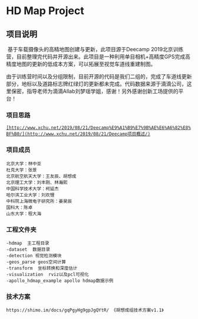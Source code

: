 # HD Map Project 

## 项目说明

​		基于车载摄像头的高精地图创建与更新，此项目源于Deecamp 2019北京训练营，目前整理完代码并开源出来。此项目是一种利用单目相机+高精度GPS完成高精度地图的更新的低成本方案，可以拓展至视觉车道线重建制图。

​		由于训练营时间以及分组限制，目前开源的代码是我们二组的，完成了车道线更新部分，地标以及道路标志牌红绿灯的更新都未完成。代码数据来源于滴滴公司，这里保密，指导老师为滴滴AIlab刘梦瑶学姐，感谢！另外感谢创新工场提供的平台！

### 项目思路

[`[http://www.xchu.net/2019/08/21/Deecamp%E9%A1%B9%E7%9B%AE%E6%A6%82%E8%BF%B0/](http://www.xchu.net/2019/08/21/Deecamp项目概述/)`]()

### 项目成员

```
北京大学：林中亚
杜克大学：张景
北京航空航天大学：王友辰、胡想成
北京理工大学：刘丰刚、林瀚熙
中国科学技术大学：柯延杰
哈尔滨工业大学：刘欢锂
中科院上海微电子研究所：姜昊辰
国科大：陈卓
山东大学：程大海
```

### 工程文件夹

```
-hdmap  主工程目录
-dataset  数据目录
-detection 视觉检测模块
-geos_parse geos空间计算
-transform  坐标转换和深度估计
-visualization  rviz以及pcl可视化
-apollo_hdmap_example apollo hdmap数据示例
```

### 技术方案

```
https://shimo.im/docs/gqPgyHg9gpJgQYtR/ 《胡想成组技术方案v1.1》
```
